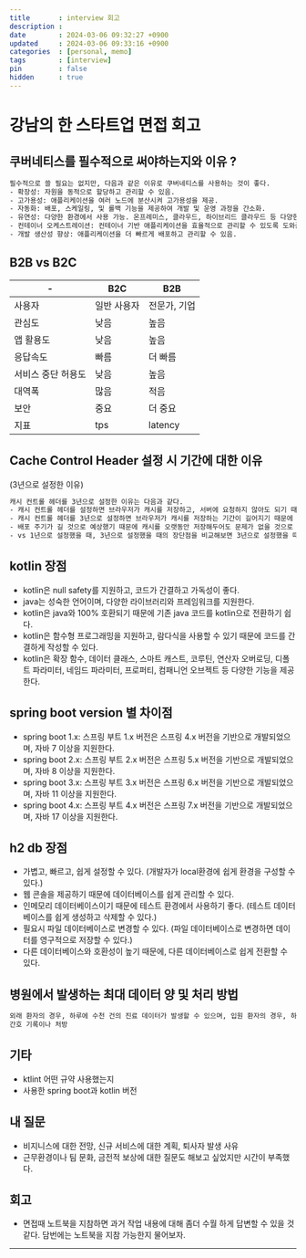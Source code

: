 ```yaml
---
title       : interview 회고
description : 
date        : 2024-03-06 09:32:27 +0900
updated     : 2024-03-06 09:33:16 +0900
categories  : [personal, memo]
tags        : [interview]
pin         : false
hidden      : true
---
```


# 강남의 한 스타트업 면접 회고

## 쿠버네티스를 필수적으로 써야하는지와 이유 ? 
```txt
필수적으로 쓸 필요는 없지만, 다음과 같은 이유로 쿠버네티스를 사용하는 것이 좋다.
- 확장성: 자원을 동적으로 할당하고 관리할 수 있음.
- 고가용성: 애플리케이션을 여러 노드에 분산시켜 고가용성을 제공.
- 자동화: 배포, 스케일링, 및 롤백 기능을 제공하여 개발 및 운영 과정을 간소화.
- 유연성: 다양한 환경에서 사용 가능. 온프레미스, 클라우드, 하이브리드 클라우드 등 다양한 배포 옵션.
- 컨테이너 오케스트레이션: 컨테이너 기반 애플리케이션을 효율적으로 관리할 수 있도록 도와줌.
- 개발 생산성 향상: 애플리케이션을 더 빠르게 배포하고 관리할 수 있음.
```

## B2B vs B2C
| - | B2C | B2B |
|---|---|---|
| 사용자 | 일반 사용자 | 전문가, 기업 |
| 관심도 | 낮음 | 높음 |
| 앱 활용도 | 낮음 | 높음 |
| 응답속도 | 빠름 | 더 빠름 |
| 서비스 중단 허용도 | 낮음 | 높음 |
| 대역폭 | 많음 | 적음 |
| 보안 | 중요 | 더 중요 |
| 지표 | tps | latency |

## Cache Control Header 설정 시 기간에 대한 이유
(3년으로 설정한 이유)

```txt
캐시 컨트롤 헤더를 3년으로 설정한 이유는 다음과 같다.
- 캐시 컨트롤 헤더를 설정하면 브라우저가 캐시를 저장하고, 서버에 요청하지 않아도 되기 때문에 서버 부하를 줄일 수 있음.
- 캐시 컨트롤 헤더를 3년으로 설정하면 브라우저가 캐시를 저장하는 기간이 길어지기 때문에 사용자가 빠르게 페이지를 로드할 수 있음.
- 배포 주기가 길 것으로 예상했기 때문에 캐시를 오랫동안 저장해두어도 문제가 없을 것으로 판단했음.
- vs 1년으로 설정했을 때, 3년으로 설정했을 때의 장단점을 비교해보면 3년으로 설정했을 때 더 많은 이점이 있을 것으로 판단했음.
```

## kotlin 장점
- kotlin은 null safety를 지원하고, 코드가 간결하고 가독성이 좋다.
- java는 성숙한 언어이며, 다양한 라이브러리와 프레임워크를 지원한다.
- kotlin은 java와 100% 호환되기 때문에 기존 java 코드를 kotlin으로 전환하기 쉽다.
- kotlin은 함수형 프로그래밍을 지원하고, 람다식을 사용할 수 있기 때문에 코드를 간결하게 작성할 수 있다.
- kotlin은 확장 함수, 데이터 클래스, 스마트 캐스트, 코루틴, 연산자 오버로딩, 디폴트 파라미터, 네임드 파라미터, 프로퍼티, 컴패니언 오브젝트 등 다양한 기능을 제공한다.

## spring boot version 별 차이점
- spring boot 1.x: 스프링 부트 1.x 버전은 스프링 4.x 버전을 기반으로 개발되었으며, 자바 7 이상을 지원한다.
- spring boot 2.x: 스프링 부트 2.x 버전은 스프링 5.x 버전을 기반으로 개발되었으며, 자바 8 이상을 지원한다.
- spring boot 3.x: 스프링 부트 3.x 버전은 스프링 6.x 버전을 기반으로 개발되었으며, 자바 11 이상을 지원한다.
- spring boot 4.x: 스프링 부트 4.x 버전은 스프링 7.x 버전을 기반으로 개발되었으며, 자바 17 이상을 지원한다.

## h2 db 장점
- 가볍고, 빠르고, 쉽게 설정할 수 있다. (개발자가 local환경에 쉽게 환경을 구성할 수 있다.)
- 웹 콘솔을 제공하기 때문에 데이터베이스를 쉽게 관리할 수 있다.
- 인메모리 데이터베이스이기 때문에 테스트 환경에서 사용하기 좋다. (테스트 데이터베이스를 쉽게 생성하고 삭제할 수 있다.)
- 필요시 파일 데이터베이스로 변경할 수 있다. (파일 데이터베이스로 변경하면 데이터를 영구적으로 저장할 수 있다.)
- 다른 데이터베이스와 호환성이 높기 때문에, 다른 데이터베이스로 쉽게 전환할 수 있다.

## 병원에서 발생하는 최대 데이터 양 및 처리 방법
```txt
외래 환자의 경우, 하루에 수천 건의 진료 데이터가 발생할 수 있으며, 입원 환자의 경우, 하루에 수백 건의 진료 데이터가 발생할 수 있다.
간호 기록이나 처방 

```


## 기타
- ktlint 어떤 규약 사용했는지
- 사용한 spring boot과 kotlin 버전

## 내 질문
- 비지니스에 대한 전망, 신규 서비스에 대한 계획, 퇴사자 발생 사유
- 근무환경이나 팀 문화, 금전적 보상에 대한 질문도 해보고 싶었지만 시간이 부족했다.

## 회고
- 면접때 노트북을 지참하면 과거 작업 내용에 대해 좀더 수월 하게 답변할 수 있을 것 같다. 담번에는 노트북을 지참 가능한지 물어보자.

---